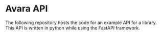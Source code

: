 # Avara API
The following repository hosts the code for an example API for a library. This API is written in python while using the FastAPI framework. 